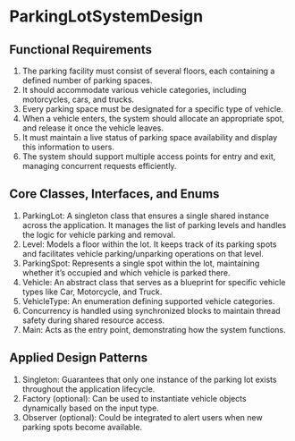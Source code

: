 # ParkingLotSystemDesign

## Functional Requirements
1. The parking facility must consist of several floors, each containing a defined number of parking spaces.
2. It should accommodate various vehicle categories, including motorcycles, cars, and trucks.
3. Every parking space must be designated for a specific type of vehicle.
4. When a vehicle enters, the system should allocate an appropriate spot, and release it once the vehicle leaves.
5. It must maintain a live status of parking space availability and display this information to users.
6. The system should support multiple access points for entry and exit, managing concurrent requests efficiently.

## Core Classes, Interfaces, and Enums
1. ParkingLot: A singleton class that ensures a single shared instance across the application. It manages the list of parking levels and handles the logic for vehicle parking and removal.
2. Level: Models a floor within the lot. It keeps track of its parking spots and facilitates vehicle parking/unparking operations on that level.
3. ParkingSpot: Represents a single spot within the lot, maintaining whether it’s occupied and which vehicle is parked there.
4. Vehicle: An abstract class that serves as a blueprint for specific vehicle types like Car, Motorcycle, and Truck.
5. VehicleType: An enumeration defining supported vehicle categories.
6. Concurrency is handled using synchronized blocks to maintain thread safety during shared resource access.
7. Main: Acts as the entry point, demonstrating how the system functions.

## Applied Design Patterns
1. Singleton: Guarantees that only one instance of the parking lot exists throughout the application lifecycle.
2. Factory (optional): Can be used to instantiate vehicle objects dynamically based on the input type.
3. Observer (optional): Could be integrated to alert users when new parking spots become available.
